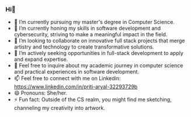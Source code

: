 ### Hi👋

- 🔭 I’m currently pursuing my master's degree in Computer Science.
- 🌱 I’m currently honing my skills in software development and cybersecurity, striving to make a meaningful impact in the field.
- 👯 I’m looking to collaborate on innovative full stack projects that merge artistry and technology to create transformative solutions.
- 🤔 I’m actively seeking opportunities in full-stack development to apply and expand expertise.
- 💬 Feel free to inquire about my academic journey in computer science and practical experiences in software development.
- 📫 Feel free to connect with me on Linkedin: https://www.linkedin.com/in/priti-aryal-32293729b
- 😄 Pronouns: She/her.
- ⚡ Fun fact: Outside of the CS realm, you might find me sketching, channeling my creativity into artwork.
<!--
**PritiAryal/PritiAryal** is a ✨ _special_ ✨ repository because its `README.md` (this file) appears on your GitHub profile.

Here are some ideas to get you started:
